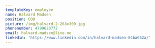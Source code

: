 ```yaml
---
templateKey: employee
name: Halvard Madsen
position: COO
picture: /img/halvard-2-263x300.jpg
phonenumber: 4799620772
email: halvard.madsen@live.no
linkedin: 'https://www.linkedin.com/in/halvard-madsen-84ba662a/'
---
```



